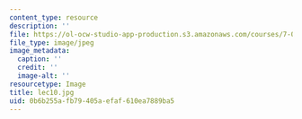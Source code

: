 ```yaml
---
content_type: resource
description: ''
file: https://ol-ocw-studio-app-production.s3.amazonaws.com/courses/7-014-introductory-biology-spring-2005/0b6b255afb79405aefaf610ea7889ba5_lec10.jpg
file_type: image/jpeg
image_metadata:
  caption: ''
  credit: ''
  image-alt: ''
resourcetype: Image
title: lec10.jpg
uid: 0b6b255a-fb79-405a-efaf-610ea7889ba5
---
```

